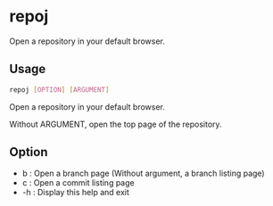 # repoj
Open a repository in your default browser.

Usage
----

```sh
repoj [OPTION] [ARGUMENT]
```
Open a repository in your default browser.

Without ARGUMENT, open the top page of the repository.  

Option
----

- b  : Open a branch page (Without argument, a branch listing page)  
- c  : Open a commit listing page  
- -h : Display this help and exit  